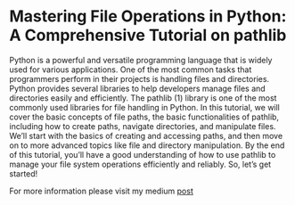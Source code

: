 # Mastering File Operations in Python: A Comprehensive Tutorial on pathlib
Python is a powerful and versatile programming language that is widely used for various applications. One of the most common tasks that programmers perform in their projects is handling files and directories. Python provides several libraries to help developers manage files and directories easily and efficiently. The pathlib (1) library is one of the most commonly used libraries for file handling in Python. In this tutorial, we will cover the basic concepts of file paths, the basic functionalities of pathlib, including how to create paths, navigate directories, and manipulate files. We’ll start with the basics of creating and accessing paths, and then move on to more advanced topics like file and directory manipulation. By the end of this tutorial, you’ll have a good understanding of how to use pathlib to manage your file system operations efficiently and reliably. So, let’s get started!

For more information please visit my medium [post](https://medium.com/@microbioscopicdata/mastering-file-operations-in-python-a-comprehensive-tutorial-on-pathlib-dbcb91e8e103)

